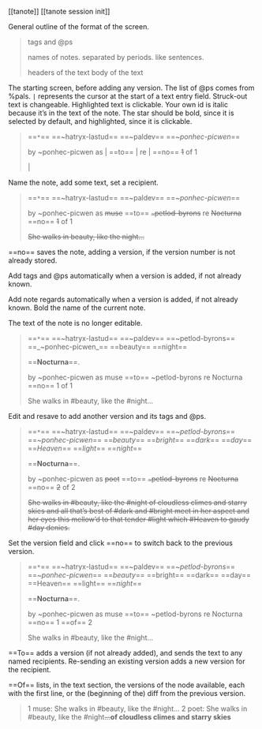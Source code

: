 [[tanote]] [[tanote session init]]

General outline of the format of the screen.

> tags and @ps
> 
> names of notes.  separated by periods.  like sentences.
> 
> headers of the text
> body of the text

The starting screen, before adding any version.  The list of @ps comes from %pals.  `|` represents the cursor at the start of a text entry field.  Struck-out text is changeable.  Highlighted text is clickable.  Your own id is italic because it’s in the text of the note.  The star should be bold, since it is selected by default, and highlighted, since it is clickable.

> ==`*`== ==~hatryx-lastud== ==~paldev== ==_~ponhec-picwen_==
> 
> 
> 
> by ~ponhec-picwen as |
> ==to== |
> re |
> ==no== ~~1~~ of 1
> 
> |

Name the note, add some text, set a recipient.

> ==`*`== ==~hatryx-lastud== ==~paldev== ==_~ponhec-picwen_==
> 
> 
> 
> by ~ponhec-picwen as ~~muse~~
> ==to== ~~`~`petlod-byrons~~
> re ~~Nocturna~~
> ==no== ~~1~~ of 1
> 
> ~~She walks in beauty, like the night…~~

==no== saves the note, adding a version, if the version number is not already stored.

Add tags and @ps automatically when a version is added, if not already known.

Add note regards automatically when a version is added, if not already known.  Bold the name of the current note.

The text of the note is no longer editable.

> ==`*`== ==~hatryx-lastud== ==~paldev== ==~petlod-byrons== ==_~ponhec-picwen_== ==beauty== ==night==
> 
> ==**Nocturna**==.
> 
> by ~ponhec-picwen as muse
> ==to== ~petlod-byrons
> re Nocturna
> ==no== 1 of 1
> 
> She walks in #beauty, like the #night…

Edit and resave to add another version and its tags and @ps.

> ==`*`== ==~hatryx-lastud== ==~paldev== ==_~petlod-byrons_== ==_~ponhec-picwen_== ==_beauty_== ==_bright_== ==_dark_== ==_day_== ==_Heaven_== ==_light_== ==_night_==
> 
> ==**Nocturna**==.
> 
> by ~ponhec-picwen as ~~poet~~
> ==to== ~~`~`petlod-byrons~~
> re ~~Nocturna~~
> ==no== ~~2~~ of 2
> 
> ~~She walks in #beauty, like the #night 
> of cloudless climes and starry skies
> and all that’s best of #dark and #bright
> meet in her aspect and her eyes
> this mellow’d to that tender #light
> which #Heaven to gaudy #day denies.~~

Set the version field and click ==no== to switch back to the previous version.

> ==`*`== ==~hatryx-lastud== ==~paldev== ==_~petlod-byrons_== ==_~ponhec-picwen_== ==_beauty_== ==bright== ==dark== ==day== ==Heaven== ==light== ==_night_==
> 
> ==**Nocturna**==.
> 
> by ~ponhec-picwen as muse 
> ==to== ~petlod-byrons
> re Nocturna
> ==no== 1 ==of== 2
> 
> She walks in #beauty, like the #night…

==To== adds a version (if not already added), and sends the text to any named recipients.  Re-sending an existing version adds a new version for the recipient.

==Of== lists, in the text section, the versions of the node available, each with the first line, or the (beginning of the) diff from the previous version.

> 1 muse: She walks in #beauty, like the #night…
> 2 poet: She walks in #beauty, like the #night~~...~~**of cloudless climes and starry skies**

